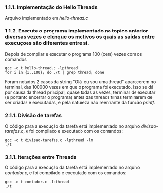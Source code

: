 ### 1.1.1. Implementação do Hello Threads
Arquivo implementado em *hello-thread.c*

### 1.1.2. Execute o programa implementado no topico anterior diversas vezes e elenque os motivos os quais as saídas entre execuçoes são diferentes entre si.
Depois de compilar e executar o programa 100 (cem) vezes com os comandos:

```
gcc -o t hello-thread.c -lpthread
for i in {1..100}; do ./t | grep thread; done
```

Foram notados 2 casos da string "Olá, eu sou uma thread" aparecerem no terminal, das 100000 vezes em que o programa foi executado. Isso se dá por causa da thread principal, quase todas as vezes, terminar de executar (e portanto encerrar o programa) antes das threads filhas terminarem de ser criadas e executadas, e pela natureza não reentrante da função *printf*.

### 2.1.1. Divisão de tarefas
O código para a execução da tarefa está implementado no arquivo *divisao-tarefas.c*, e foi compilado e executado com os comandos:
```
gcc -o t divisao-tarefas.c -lpthread -lm
./t
```

### 3.1.1. Iterações entre Threads
O código para a execução da tarefa está implementado no arquivo *contador.c*, e foi compilado e executado com os comandos:

```
gcc -o t contador.c -lpthread
./t
```
